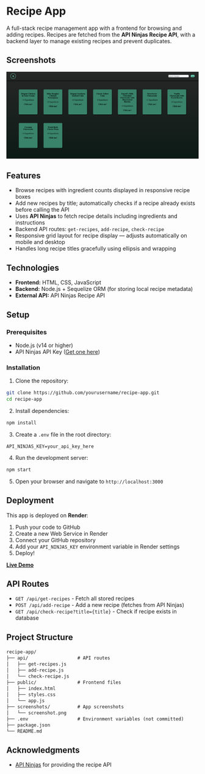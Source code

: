 # Recipe App

A full-stack recipe management app with a frontend for browsing and adding recipes. Recipes are fetched from the **API Ninjas Recipe API**, with a backend layer to manage existing recipes and prevent duplicates.

## Screenshots

![Recipe App Screenshot](./screenshots/screenshot.png)

## Features

- Browse recipes with ingredient counts displayed in responsive recipe boxes
- Add new recipes by title; automatically checks if a recipe already exists before calling the API
- Uses **API Ninjas** to fetch recipe details including ingredients and instructions
- Backend API routes: `get-recipes`, `add-recipe`, `check-recipe`
- Responsive grid layout for recipe display — adjusts automatically on mobile and desktop
- Handles long recipe titles gracefully using ellipsis and wrapping

## Technologies

- **Frontend:** HTML, CSS, JavaScript
- **Backend:** Node.js + Sequelize ORM (for storing local recipe metadata)
- **External API:** API Ninjas Recipe API

## Setup

### Prerequisites

- Node.js (v14 or higher)
- API Ninjas API Key ([Get one here](https://api-ninjas.com/))

### Installation

1. Clone the repository:
```bash
git clone https://github.com/yourusername/recipe-app.git
cd recipe-app
```

2. Install dependencies:
```bash
npm install
```

3. Create a `.env` file in the root directory:
```env
API_NINJAS_KEY=your_api_key_here
```

4. Run the development server:
```bash
npm start
```

5. Open your browser and navigate to `http://localhost:3000`

## Deployment

This app is deployed on **Render**:

1. Push your code to GitHub
2. Create a new Web Service in Render
3. Connect your GitHub repository
4. Add your `API_NINJAS_KEY` environment variable in Render settings
5. Deploy!

**[Live Demo](https://recipes-hdm5.onrender.com/)**

## API Routes

- `GET /api/get-recipes` - Fetch all stored recipes
- `POST /api/add-recipe` - Add a new recipe (fetches from API Ninjas)
- `GET /api/check-recipe?title={title}` - Check if recipe exists in database

## Project Structure

```
recipe-app/
├── api/                  # API routes
│   ├── get-recipes.js
│   ├── add-recipe.js
│   └── check-recipe.js
├── public/               # Frontend files
│   ├── index.html
│   ├── styles.css
│   └── app.js
├── screenshots/          # App screenshots
│   └── screenshot.png
├── .env                  # Environment variables (not committed)
├── package.json
└── README.md
```

## Acknowledgments

- [API Ninjas](https://api-ninjas.com/) for providing the recipe API
